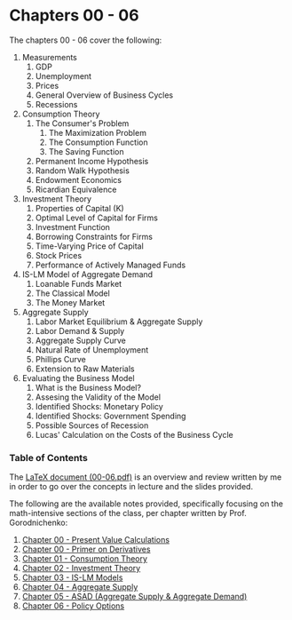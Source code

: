 # Chapters 00 - 06
The chapters 00 - 06 cover the following:
1. Measurements
   1. GDP
   2. Unemployment
   3. Prices
   4. General Overview of Business Cycles
   5. Recessions
2. Consumption Theory
   1. The Consumer's Problem
      1. The Maximization Problem
      2. The Consumption Function
      3. The Saving Function
   2. Permanent Income Hypothesis
   3. Random Walk Hypothesis
   4. Endowment Economics
   5. Ricardian Equivalence
3. Investment Theory
   1. Properties of Capital (K)
   2. Optimal Level of Capital for Firms
   3. Investment Function
   4. Borrowing Constraints for Firms
   5. Time-Varying Price of Capital
   6. Stock Prices
   7. Performance of Actively Managed Funds
4. IS-LM Model of Aggregate Demand
   1. Loanable Funds Market
   2. The Classical Model
   3. The Money Market
5. Aggregate Supply
   1. Labor Market Equilibrium & Aggregate Supply
   2. Labor Demand & Supply
   3. Aggregate Supply Curve
   4. Natural Rate of Unemployment
   5. Phillips Curve
   6. Extension to Raw Materials
6. Evaluating the Business Model
   1. What is the Business Model?
   2. Assesing the Validity of the Model
   3. Identified Shocks: Monetary Policy
   4. Identified Shocks: Government Spending
   5. Possible Sources of Recession
   6. Lucas' Calculation on the Costs of the Business Cycle

### Table of Contents
The [LaTeX document (00-06.pdf)](/ECON%20101B%20-%20Math%20Intensive//00%20-%2006//00-06.pdf) is an overview and review written by me in order to go over the concepts in lecture and the slides provided.

The following are the available notes provided, specifically focusing on the math-intensive sections of the class, per chapter written by Prof. Gorodnichenko:
1. [Chapter 00 - Present Value Calculations](/ECON%20101B%20-%20Math%20Intensive/00%20-%2006/Note00_PresentValueCalculations.pdf)
2. [Chapter 00 - Primer on Derivatives](/ECON%20101B%20-%20Math%20Intensive/00%20-%2006/Note00_PrimerOnDerivatives.pdf)
3. [Chapter 01 - Consumption Theory](/ECON%20101B%20-%20Math%20Intensive/00%20-%2006/Note01_ConsumptionTheory.pdf)
4. [Chapter 02 - Investment Theory](/ECON%20101B%20-%20Math%20Intensive/00%20-%2006/Note02_InvestmentTheory.pdf)
5. [Chapter 03 - IS-LM Models](/ECON%20101B%20-%20Math%20Intensive/00%20-%2006/Note03_ISLM.pdf)
6. [Chapter 04 - Aggregate Supply](/ECON%20101B%20-%20Math%20Intensive/00%20-%2006/Note04_AggregateSupply.pdf)
7. [Chapter 05 - ASAD (Aggregate Supply & Aggregate Demand)](/ECON%20101B%20-%20Math%20Intensive/00%20-%2006/Note05_ASAD.pdf)
8. [Chapter 06 - Policy Options](/ECON%20101B%20-%20Math%20Intensive/00%20-%2006/Note06_PolicyOptions.pdf)